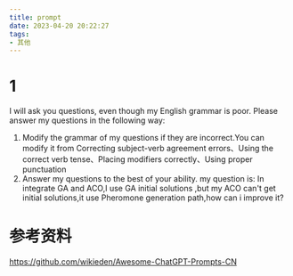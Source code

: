 ```yaml
---
title: prompt
date: 2023-04-20 20:22:27
tags:
- 其他
---
```


# 1
I will ask you questions, even though my English grammar is poor. Please answer my questions in the following way:
1. Modify the grammar of my questions if they are incorrect.You can modify it from Correcting subject-verb agreement errors、Using the correct verb tense、Placing modifiers correctly、Using proper punctuation
2. Answer my questions to the best of your ability.
my question is:
In integrate GA and ACO,I use GA initial solutions ,but my ACO can't get initial solutions,it use Pheromone generation path,how can i improve it?





# 参考资料
https://github.com/wikieden/Awesome-ChatGPT-Prompts-CN